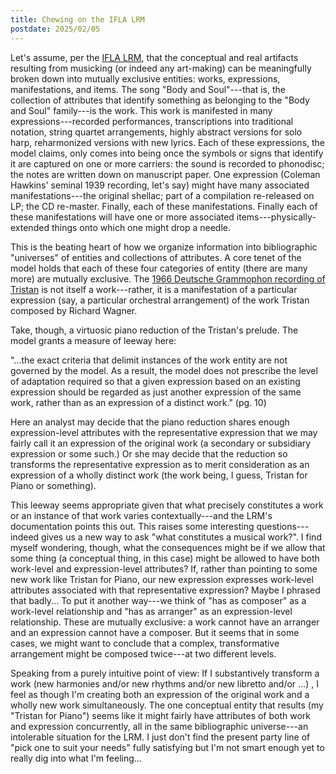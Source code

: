 ```yaml
---
title: Chewing on the IFLA LRM
postdate: 2025/02/05
---
```


Let's assume, per the [IFLA LRM](https://www.ifla.org/wp-content/uploads/2019/05/assets/cataloguing/frbr-lrm/ifla-lrm-august-2017_rev201712.pdf), that the conceptual and real artifacts resulting from musicking (or indeed any art-making) can be meaningfully broken down into mutually exclusive entities: works, expressions, manifestations, and items. The song "Body and Soul"---that is, the collection of attributes that identify something as belonging to the "Body and Soul" family---is the work. This work is manifested in many expressions---recorded performances, transcriptions into traditional notation, string quartet arrangements, highly abstract versions for solo harp, reharmonized versions with new lyrics. Each of these expressions, the model claims, only comes into being once the symbols or signs that identify it are captured on one or more carriers: the sound is recorded to phonodisc; the notes are written down on manuscript paper. One expression (Coleman Hawkins' seminal 1939 recording, let's say) might have many associated manifestations---the original shellac; part of a compilation re-released on LP; the CD re-master. Finally, each of these manifestations. Finally each of these manifestations will have one or more associated items---physically-extended things onto which one might drop a needle.

This is the beating heart of how we organize information into bibliographic "universes" of entities and collections of attributes. A core tenet of the model holds that each of these four categories of entity (there are many more) are mutually exclusive. The [1966 Deutsche Grammophon recording of Tristan](https://www.discogs.com/release/2996680-Wagner-B%C3%B6hm-Tristan-Und-Isolde-Bayreuth-1966) is not itself a work---rather, it is a manifestation of a particular expression (say, a particular orchestral arrangement) of the work Tristan composed by Richard Wagner.

Take, though, a virtuosic piano reduction of the Tristan's prelude. The model grants a measure of leeway here:

"...the exact criteria that delimit instances of the work entity are not governed by the model. As a result, the model does not prescribe the level of adaptation required so that a given expression based on an existing expression should be regarded as just another expression of the same work, rather than as an expression of a distinct work." (pg. 10)

Here an analyst may decide that the piano reduction shares enough expression-level attributes with the representative expression that we may fairly call it an expression of the original work (a secondary or subsidiary expression or some such.) Or she may decide that the reduction so transforms the representative expression as to merit consideration as an expression of a wholly distinct work (the work being, I guess, Tristan for Piano or something).

This leeway seems appropriate given that what precisely constitutes a work or an instance of that work varies contextually---and the LRM's documentation points this out. This raises some interesting questions---indeed gives us a new way to ask "what constitutes a musical work?". I find myself wondering, though, what the consequences might be if we allow that some thing (a conceptual thing, in this case) might be allowed to have both work-level and expression-level attributes? If, rather than pointing to some new work like Tristan for Piano, our new expression expresses work-level attributes associated with that representative expression? Maybe I phrased that badly... To put it another way---we think of "has as composer" as a work-level relationship and "has as arranger" as an expression-level relationship. These are mutually exclusive: a work cannot have an arranger and an expression cannot have a composer. But it seems that in some cases, we might want to conclude that a complex, transformative arrangement might be composed twice---at two different levels.

Speaking from a purely intuitive point of view: If I substantively transform a work (new harmonies and/or new rhythms and/or new libretto and/or ...) , I feel as though I'm creating both an expression of the original work and a wholly new work simultaneously. The one conceptual entity that results (my "Tristan for Piano") seems like it might fairly have attributes of both work and expression concurrently, all in the same bibliographic universe---an intolerable situation for the LRM. I just don't find the present party line of "pick one to suit your needs" fully satisfying but I'm not smart enough yet to really dig into what I'm feeling...

